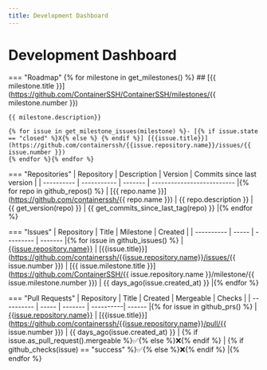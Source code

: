 ```yaml
---
title: Development Dashboard
---
```


<h1>Development Dashboard</h1>

=== "Roadmap"
    {% for milestone in get_milestones() %}
    ## [{{ milestone.title }}](https://github.com/ContainerSSH/ContainerSSH/milestones/{{ milestone.number }})
    
    {{ milestone.description}}
    
    {% for issue in get_milestone_issues(milestone) %}- [{% if issue.state == "closed" %}X{% else %} {% endif %}] [{{issue.title}}](https://github.com/containerssh/{{issue.repository.name}}/issues/{{ issue.number }})
    {% endfor %}{% endfor %}

=== "Repositories"
    | Repository | Description | Version | Commits since last version |
    | ---------- | ----------- | ------- | -------------------------- |{% for repo in github_repos() %}
    | [{{ repo.name }}](https://github.com/containerssh/{{ repo.name }}) | {{ repo.description }} | {{ get_version(repo) }} | {{ get_commits_since_last_tag(repo) }} |{% endfor %}

=== "Issues"
    | Repository | Title | Milestone | Created |
    | ---------- | ----- | --------- | ------- |{% for issue in github_issues() %}
    | [{{issue.repository.name}}](https://github.com/containerssh/{{issue.repository.name}}/issues) | [{{issue.title}}](https://github.com/containerssh/{{issue.repository.name}}/issues/{{ issue.number }}) | [{{ issue.milestone.title }}](https://github.com/ContainerSSH/{{ issue.repository.name }}/milestone/{{ issue.milestone.number }}) | {{ days_ago(issue.created_at) }} |{% endfor %}
    
=== "Pull Requests"
    | Repository | Title | Created | Mergeable | Checks |
    | ---------- | ----- | ------- | ----------| ------ |{% for issue in github_prs() %}
    | [{{issue.repository.name}}](https://github.com/containerssh/{{issue.repository.name}}/pulls) | [{{issue.title}}](https://github.com/containerssh/{{issue.repository.name}}/pull/{{ issue.number }}) | {{ days_ago(issue.created_at) }} | {% if issue.as_pull_request().mergeable %}✅{% else %}❌{% endif %} | {% if github_checks(issue) == "success" %}✅{% else %}❌{% endif %} |{% endfor %}
